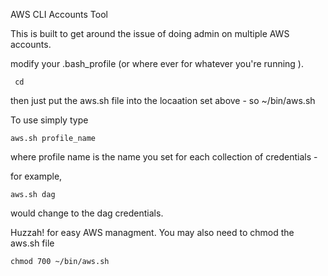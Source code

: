 AWS CLI Accounts Tool

This is built to get around the issue of doing admin on multiple AWS accounts.

modify your .bash_profile (or where ever for whatever you're running ).

     cd  

then just put the aws.sh file into the locaation set above - so ~/bin/aws.sh

To use simply type

    aws.sh profile_name

where profile name is the name you set for each collection of credentials -

for example,

    aws.sh dag

would change to the dag credentials.

Huzzah! for easy AWS managment.
You may also need to chmod the aws.sh file

    chmod 700 ~/bin/aws.sh
